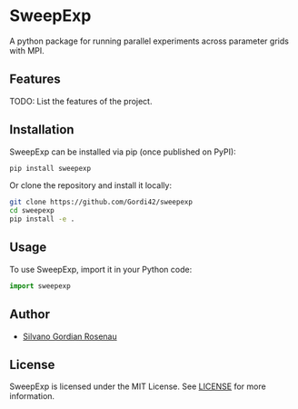 # SweepExp

A python package for running parallel experiments across parameter grids with MPI.

## Features

TODO: List the features of the project.

## Installation

SweepExp can be installed via pip (once published on PyPI):

```bash
pip install sweepexp
```

Or clone the repository and install it locally:

```bash
git clone https://github.com/Gordi42/sweepexp
cd sweepexp
pip install -e .
```

## Usage
To use SweepExp, import it in your Python code:

```python
import sweepexp
```



## Author
- [Silvano Gordian Rosenau](silvano.rosenau@uni-hamburg.de)

## License
SweepExp is licensed under the MIT License. See [LICENSE](LICENSE) for more information.
